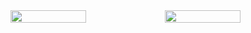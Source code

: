 <div style="display: flex; flex-direction: column;">
    <div style="display: flex; flex-direction: row;">
        <img src="https://github-profile-summary-cards.vercel.app/api/cards/stats?username=geoochi&theme=default" style="width: 49%;" />
        <img src="https://github-profile-summary-cards.vercel.app/api/cards/most-commit-language?username=geoochi&theme=default" style="width: 49%;" />
    </div>
</div>
